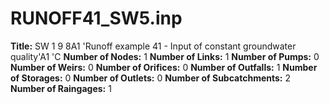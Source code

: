 # RUNOFF41_SW5.inp
**Title:**  SW 1 9 8A1 'Runoff example 41 - Input of constant groundwater quality'A1 'C
**Number of Nodes:** 1
**Number of Links:** 1
**Number of Pumps:** 0
**Number of Weirs:** 0
**Number of Orifices:** 0
**Number of Outfalls:** 1
**Number of Storages:** 0
**Number of Outlets:** 0
**Number of Subcatchments:** 2
**Number of Raingages:** 1
